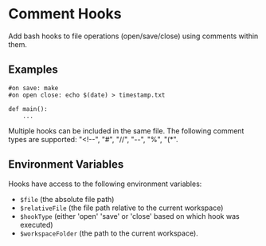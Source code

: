 # Comment Hooks

Add bash hooks to file operations (open/save/close) using comments within them.

## Examples

```
#on save: make
#on open close: echo $(date) > timestamp.txt

def main():
    ...
```

Multiple hooks can be included in the same file. 
The following comment types are supported: "<!--", "#", "//", "--", "%", "(*".

## Environment Variables
Hooks have access to the following environment variables:
- `$file` (the absolute file path)
- `$relativeFile` (the file path relative to the current workspace)
- `$hookType` (either 'open' 'save' or 'close' based on which hook was executed)
- `$workspaceFolder` (the path to the current workspace).
						